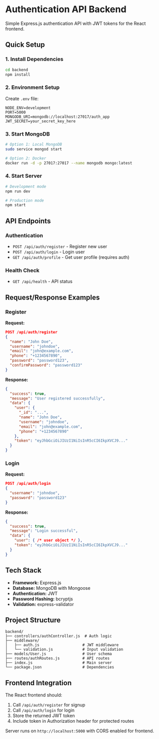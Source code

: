 # Authentication API Backend

Simple Express.js authentication API with JWT tokens for the React frontend.

## Quick Setup

### 1. Install Dependencies
```bash
cd backend
npm install
```

### 2. Environment Setup
Create `.env` file:
```env
NODE_ENV=development
PORT=5000
MONGODB_URI=mongodb://localhost:27017/auth_app
JWT_SECRET=your_secret_key_here
```

### 3. Start MongoDB
```bash
# Option 1: Local MongoDB
sudo service mongod start

# Option 2: Docker
docker run -d -p 27017:27017 --name mongodb mongo:latest
```

### 4. Start Server
```bash
# Development mode
npm run dev

# Production mode
npm start
```

## API Endpoints

### Authentication
- `POST /api/auth/register` - Register new user
- `POST /api/auth/login` - Login user
- `GET /api/auth/profile` - Get user profile (requires auth)

### Health Check
- `GET /api/health` - API status

## Request/Response Examples

### Register
**Request:**
```json
POST /api/auth/register
{
  "name": "John Doe",
  "username": "johndoe",
  "email": "john@example.com",
  "phone": "+1234567890",
  "password": "password123",
  "confirmPassword": "password123"
}
```

**Response:**
```json
{
  "success": true,
  "message": "User registered successfully",
  "data": {
    "user": {
      "_id": "...",
      "name": "John Doe",
      "username": "johndoe",
      "email": "john@example.com",
      "phone": "+1234567890"
    },
    "token": "eyJhbGciOiJIUzI1NiIsInR5cCI6IkpXVCJ9..."
  }
}
```

### Login
**Request:**
```json
POST /api/auth/login
{
  "username": "johndoe",
  "password": "password123"
}
```

**Response:**
```json
{
  "success": true,
  "message": "Login successful",
  "data": {
    "user": { /* user object */ },
    "token": "eyJhbGciOiJIUzI1NiIsInR5cCI6IkpXVCJ9..."
  }
}
```

## Tech Stack
- **Framework:** Express.js
- **Database:** MongoDB with Mongoose
- **Authentication:** JWT
- **Password Hashing:** bcryptjs
- **Validation:** express-validator

## Project Structure
```
backend/
├── controllers/authController.js  # Auth logic
├── middleware/
│   ├── auth.js                   # JWT middleware
│   └── validation.js             # Input validation
├── models/User.js                # User schema
├── routes/authRoutes.js          # API routes
├── index.js                      # Main server
└── package.json                  # Dependencies
```

## Frontend Integration
The React frontend should:
1. Call `/api/auth/register` for signup
2. Call `/api/auth/login` for login
3. Store the returned JWT token
4. Include token in Authorization header for protected routes

Server runs on `http://localhost:5000` with CORS enabled for frontend.